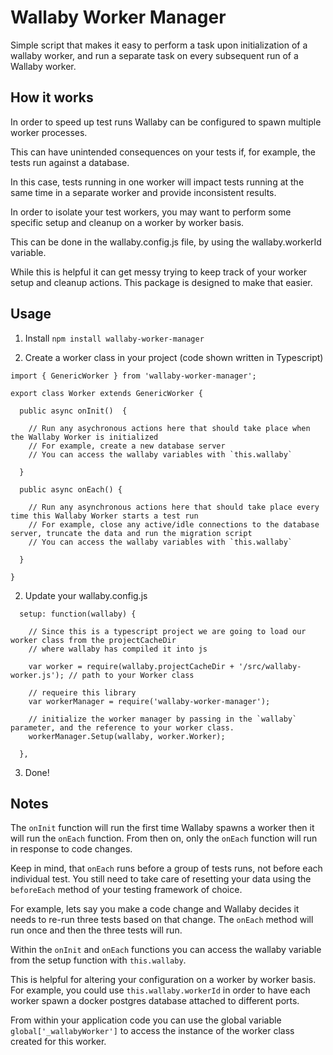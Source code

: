# Wallaby Worker Manager

Simple script that makes it easy to perform a task upon initialization of a wallaby worker, and run a separate task on every subsequent run of a Wallaby worker.

## How it works

In order to speed up test runs Wallaby can be configured to spawn multiple worker processes.

This can have unintended consequences on your tests if, for example, the tests run against a database.

In this case, tests running in one worker will impact tests running at the same time in a separate worker and provide inconsistent results.

In order to isolate your test workers, you may want to perform some specific setup and cleanup on a worker by worker basis.

This can be done in the wallaby.config.js file, by using the wallaby.workerId variable.

While this is helpful it can get messy trying to keep track of your worker setup and cleanup actions. This package is designed to make that easier.

## Usage

1. Install `npm install wallaby-worker-manager`

1. Create a worker class in your project (code shown written in Typescript)

```
import { GenericWorker } from 'wallaby-worker-manager';

export class Worker extends GenericWorker {

  public async onInit()  {

    // Run any asychronous actions here that should take place when the Wallaby Worker is initialized
    // For example, create a new database server
    // You can access the wallaby variables with `this.wallaby`

  }

  public async onEach() {

    // Run any asynchronous actions here that should take place every time this Wallaby Worker starts a test run
    // For example, close any active/idle connections to the database server, truncate the data and run the migration script
    // You can access the wallaby variables with `this.wallaby`

  }

}
```

2. Update your wallaby.config.js

```
  setup: function(wallaby) {

    // Since this is a typescript project we are going to load our worker class from the projectCacheDir
    // where wallaby has compiled it into js

    var worker = require(wallaby.projectCacheDir + '/src/wallaby-worker.js'); // path to your Worker class

    // requeire this library
    var workerManager = require('wallaby-worker-manager');
    
    // initialize the worker manager by passing in the `wallaby` parameter, and the reference to your worker class.
    workerManager.Setup(wallaby, worker.Worker);

  },
```

3. Done!

## Notes

The `onInit` function will run the first time Wallaby spawns a worker then it will run the `onEach` function. From then on, only the `onEach` function will run in response to code changes.

Keep in mind, that `onEach` runs before a group of tests runs, not before each individual test. You still need to take care of resetting your data using the
`beforeEach` method of your testing framework of choice. 

For example, lets say you make a code change and Wallaby decides it needs to re-run three tests based on that change. The `onEach` method will run once and then the three tests will run.

Within the `onInit` and `onEach` functions you can access the wallaby variable from the setup function with `this.wallaby`. 

This is helpful for altering your configuration on a worker by worker basis. For example, you could use `this.wallaby.workerId` in order to have each worker spawn a docker postgres database attached to different ports.

From within your application code you can use the global variable `global['_wallabyWorker']` to access the instance of the worker class created for this worker.